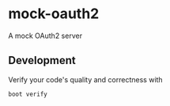 # mock-oauth2
A mock OAuth2 server

## Development
Verify your code's quality and correctness with

    boot verify

